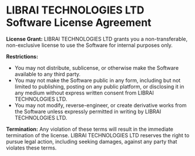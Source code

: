 # LIBRAI TECHNOLOGIES LTD Software License Agreement

**License Grant:** LIBRAI TECHNOLOGIES LTD grants you a non-transferable, non-exclusive license to use the Software for internal purposes only.

**Restrictions:**

- You may not distribute, sublicense, or otherwise make the Software available to any third party.
- You may not make the Software public in any form, including but not limited to publishing, posting on any public platform, or disclosing it in any medium without express written consent from LIBRAI TECHNOLOGIES LTD.
- You may not modify, reverse-engineer, or create derivative works from the Software unless expressly permitted in writing by LIBRAI TECHNOLOGIES LTD.

**Termination:** Any violation of these terms will result in the immediate termination of the license. LIBRAI TECHNOLOGIES LTD reserves the right to pursue legal action, including seeking damages, against any party that violates these terms.